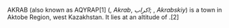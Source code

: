 AKRAB (also known as AQYRAP[1] (, _Akrab_, _اكراب_; , _Akrabskiy_) is a town in Aktobe Region, west Kazakhstan. It lies at an altitude of .[2]
